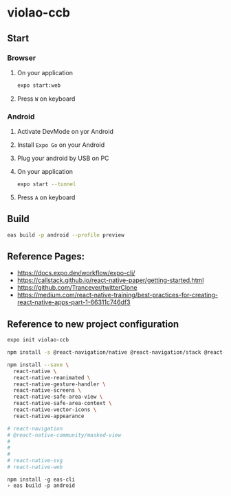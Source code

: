 # violao-ccb

## Start

### Browser

1. On your application

   ```sh
   expo start:web
   ```

2. Press `W` on keyboard

### Android

1. Activate DevMode on yor Android

2. Install `Expo Go` on your Android

3. Plug your android by USB on PC

4. On your application

   ```sh
   expo start --tunnel
   ```

5. Press `A` on keyboard

## Build

```sh
eas build -p android --profile preview
```

## Reference Pages:

- https://docs.expo.dev/workflow/expo-cli/
- https://callstack.github.io/react-native-paper/getting-started.html
- https://github.com/Trancever/twitterClone
- https://medium.com/react-native-training/best-practices-for-creating-react-native-apps-part-1-66311c746df3

## Reference to new project configuration

```sh
expo init violao-ccb

npm install -s @react-navigation/native @react-navigation/stack @react-native-community/masked-view @react-navigation/drawer @react-navigation/material-bottom-tabs react-native-paper

npm install --save \
  react-native \
  react-native-reanimated \
  react-native-gesture-handler \
  react-native-screens \
  react-native-safe-area-view \
  react-native-safe-area-context \
  react-native-vector-icons \
  react-native-appearance

# react-navigation
# @react-native-community/masked-view
#
#
#
# react-native-svg
# react-native-web
```

```
npm install -g eas-cli
› eas build -p android
```
